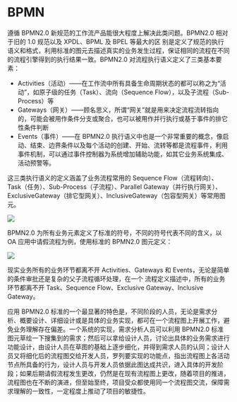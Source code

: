 # BPMN

遵循 BPMN2.0 新规范的工作流产品能很大程度上解决此类问题。BPMN2.0 相对于旧的 1.0 规范以及 XPDL、BPML 及 BPEL 等最大的区 别是定义了规范的执行语义和格式，利用标准的图元去描述真实的业务发生过程，保证相同的流程在不同的流程引擎得到的执行结果一致。BPMN2.0 对流程执行语义定义了三类基本要素：

- Activities（活动）——在工作流中所有具备生命周期状态的都可以称之为“活动”，如原子级的任务（Task）、流向（Sequence Flow），以及子流程（Sub-Process）等
- Gateways（网关）——顾名思义，所谓“网关”就是用来决定流程流转指向的，可能会被用作条件分支或聚合，也可以被用作并行执行或基于事件的排它性条件判断
- Events（事件）——在 BPMN2.0 执行语义中也是一个非常重要的概念，像启动、结束、边界条件以及每个活动的创建、开始、流转等都是流程事件，利用事件机制，可以通过事件控制器为系统增加辅助功能，如其它业务系统集成、活动预警等。

这三类执行语义的定义涵盖了业务流程常用的 Sequence Flow（流程转向）、Task（任务）、Sub-Process（子流程）、Parallel Gateway（并行执行网关）、ExclusiveGateway（排它型网关）、InclusiveGateway（包容型网关）等常用图元。

![](https://assets.ng-tech.icu/item/20230510135451.png)

BPMN2.0 为所有业务元素定义了标准的符号，不同的符号代表不同的含义，以 OA 应用中请假流程为例，使用标准的 BPMN2.0 图元定义：

![](https://assets.ng-tech.icu/item/20230510135436.png)

现实业务所有的业务环节都离不开 Activities、Gateways 和 Events，无论是简单的条件审批还是复杂的父子流程循环处理，在一个 流程定义描述中，所有的业务环节都离不开 Task、Sequence Flow、Exclusive Gateway、Inclusive Gateway。

应用 BPMN2.0 标准的一个最显著的特色是，不同阶段的人员，无论是需求分析、概要设计、详细设计或是具体的业务实现，都可在一个流程图上开展工作，避免业务理解存在偏差。一个系统的实现，需求分析人员可以利用 BPMN2.0 标准图元草绘一下搜集到的需求；然后可以拿给设计人员，讨论出具体的业务需求进行功能设计，由设计人员在草图的基础上逐步细化，并得到需求人员的认同；设计人员又将细化后的流程图交给开发人员，罗列要实现的功能点，指出流程图上各活动节点所具备的行为，设计人员与开发人员依据此图达成共识，进入具体的开发阶段；如果后期请假流程发生更改，仍然是在现有流程图上更改，随着项目的推进，流程图也在不断的演进，但至始至终，项目受众都使用同一个流程图交流，保障需求理解的一致性，一定程度上推动了项目的敏捷性。
